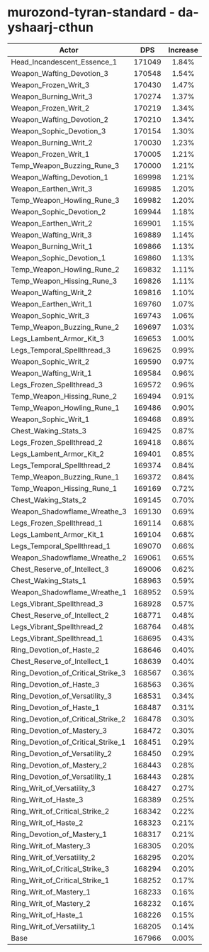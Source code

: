 # murozond-tyran-standard - da-yshaarj-cthun
| Actor | DPS | Increase |
|---|:---:|:---:|
|Head_Incandescent_Essence_1|171049|1.84%|
|Weapon_Wafting_Devotion_3|170548|1.54%|
|Weapon_Frozen_Writ_3|170430|1.47%|
|Weapon_Burning_Writ_3|170274|1.37%|
|Weapon_Frozen_Writ_2|170219|1.34%|
|Weapon_Wafting_Devotion_2|170210|1.34%|
|Weapon_Sophic_Devotion_3|170154|1.30%|
|Weapon_Burning_Writ_2|170030|1.23%|
|Weapon_Frozen_Writ_1|170005|1.21%|
|Temp_Weapon_Buzzing_Rune_3|170000|1.21%|
|Weapon_Wafting_Devotion_1|169998|1.21%|
|Weapon_Earthen_Writ_3|169985|1.20%|
|Temp_Weapon_Howling_Rune_3|169982|1.20%|
|Weapon_Sophic_Devotion_2|169944|1.18%|
|Weapon_Earthen_Writ_2|169901|1.15%|
|Weapon_Wafting_Writ_3|169889|1.14%|
|Weapon_Burning_Writ_1|169866|1.13%|
|Weapon_Sophic_Devotion_1|169860|1.13%|
|Temp_Weapon_Howling_Rune_2|169832|1.11%|
|Temp_Weapon_Hissing_Rune_3|169826|1.11%|
|Weapon_Wafting_Writ_2|169816|1.10%|
|Weapon_Earthen_Writ_1|169760|1.07%|
|Weapon_Sophic_Writ_3|169743|1.06%|
|Temp_Weapon_Buzzing_Rune_2|169697|1.03%|
|Legs_Lambent_Armor_Kit_3|169653|1.00%|
|Legs_Temporal_Spellthread_3|169625|0.99%|
|Weapon_Sophic_Writ_2|169590|0.97%|
|Weapon_Wafting_Writ_1|169584|0.96%|
|Legs_Frozen_Spellthread_3|169572|0.96%|
|Temp_Weapon_Hissing_Rune_2|169494|0.91%|
|Temp_Weapon_Howling_Rune_1|169486|0.90%|
|Weapon_Sophic_Writ_1|169468|0.89%|
|Chest_Waking_Stats_3|169425|0.87%|
|Legs_Frozen_Spellthread_2|169418|0.86%|
|Legs_Lambent_Armor_Kit_2|169401|0.85%|
|Legs_Temporal_Spellthread_2|169374|0.84%|
|Temp_Weapon_Buzzing_Rune_1|169372|0.84%|
|Temp_Weapon_Hissing_Rune_1|169169|0.72%|
|Chest_Waking_Stats_2|169145|0.70%|
|Weapon_Shadowflame_Wreathe_3|169130|0.69%|
|Legs_Frozen_Spellthread_1|169114|0.68%|
|Legs_Lambent_Armor_Kit_1|169104|0.68%|
|Legs_Temporal_Spellthread_1|169070|0.66%|
|Weapon_Shadowflame_Wreathe_2|169061|0.65%|
|Chest_Reserve_of_Intellect_3|169006|0.62%|
|Chest_Waking_Stats_1|168963|0.59%|
|Weapon_Shadowflame_Wreathe_1|168952|0.59%|
|Legs_Vibrant_Spellthread_3|168928|0.57%|
|Chest_Reserve_of_Intellect_2|168771|0.48%|
|Legs_Vibrant_Spellthread_2|168764|0.48%|
|Legs_Vibrant_Spellthread_1|168695|0.43%|
|Ring_Devotion_of_Haste_2|168646|0.40%|
|Chest_Reserve_of_Intellect_1|168639|0.40%|
|Ring_Devotion_of_Critical_Strike_3|168567|0.36%|
|Ring_Devotion_of_Haste_3|168563|0.36%|
|Ring_Devotion_of_Versatility_3|168531|0.34%|
|Ring_Devotion_of_Haste_1|168487|0.31%|
|Ring_Devotion_of_Critical_Strike_2|168478|0.30%|
|Ring_Devotion_of_Mastery_3|168472|0.30%|
|Ring_Devotion_of_Critical_Strike_1|168451|0.29%|
|Ring_Devotion_of_Versatility_2|168450|0.29%|
|Ring_Devotion_of_Mastery_2|168443|0.28%|
|Ring_Devotion_of_Versatility_1|168443|0.28%|
|Ring_Writ_of_Versatility_3|168427|0.27%|
|Ring_Writ_of_Haste_3|168389|0.25%|
|Ring_Writ_of_Critical_Strike_2|168342|0.22%|
|Ring_Writ_of_Haste_2|168323|0.21%|
|Ring_Devotion_of_Mastery_1|168317|0.21%|
|Ring_Writ_of_Mastery_3|168305|0.20%|
|Ring_Writ_of_Versatility_2|168295|0.20%|
|Ring_Writ_of_Critical_Strike_3|168294|0.20%|
|Ring_Writ_of_Critical_Strike_1|168252|0.17%|
|Ring_Writ_of_Mastery_1|168233|0.16%|
|Ring_Writ_of_Mastery_2|168232|0.16%|
|Ring_Writ_of_Haste_1|168226|0.15%|
|Ring_Writ_of_Versatility_1|168205|0.14%|
|Base|167966|0.00%|
